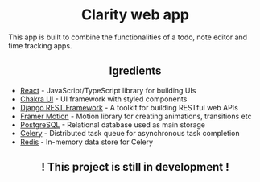 <h1 align='center'>Clarity web app</h1>

This app is built to combine the functionalities of a todo, note editor and time tracking apps.

<h2 align='center'>Igredients</h2>

- [React](https://reactjs.org/) - JavaScript/TypeScript library for building UIs
- [Chakra UI](https://chakra-ui.com/) - UI framework with styled components
- [Django REST Framework](https://www.django-rest-framework.org/) - A toolkit for building RESTful web APIs
- [Framer Motion](https://www.framer.com/motion/) - Motion library for creating animations, transitions etc
- [PostgreSQL](https://www.postgresql.org/) - Relational database used as main storage
- [Celery](https://docs.celeryq.dev/en/stable/) - Distributed task queue for asynchronous task completion
- [Redis](https://redis.io/) - In-memory data store for Celery

<h2 align='center'>! This project is still in development !</h2>


